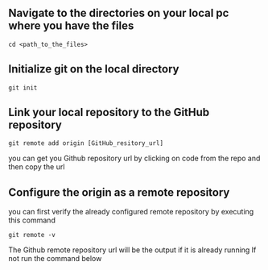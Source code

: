 ## Navigate to the directories on your local pc where you have the files
``` 
cd <path_to_the_files>
```
## Initialize git on the local directory
```
git init
```
## Link your local repository to the GitHub repository   
``` 
git remote add origin [GitHub_resitory_url]
```  
   
you can get you Github repository url by clicking on code from the repo and then copy the url  

  

## Configure the origin as a remote repository
you can first verify the already configured remote repository by executing this command   
```
git remote -v
```

The Github remote repository url will be the output if it is already running
If not run the command below   
```
